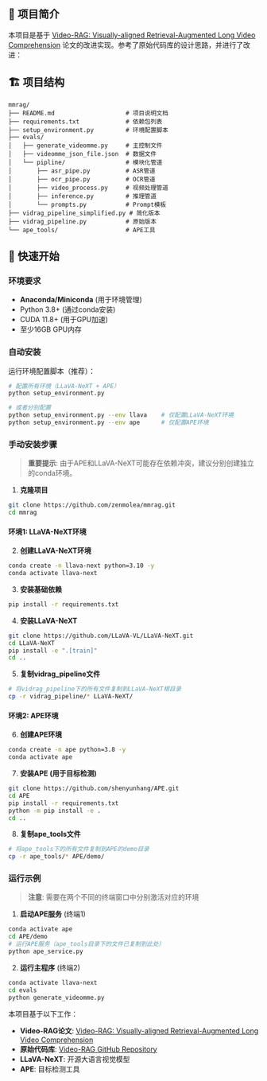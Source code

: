 ## 📖 项目简介

本项目是基于 [Video-RAG: Visually-aligned Retrieval-Augmented Long Video Comprehension](https://arxiv.org/abs/2411.13093) 论文的改进实现。参考了原始代码库的设计思路，并进行了改进：


## 🏗️ 项目结构

```
mmrag/
├── README.md                    # 项目说明文档
├── requirements.txt             # 依赖包列表
├── setup_environment.py         # 环境配置脚本
├── evals/
│   ├── generate_videomme.py     # 主控制文件
│   ├── videomme_json_file.json  # 数据文件
│   └── pipline/                 # 模块化管道
│       ├── asr_pipe.py          # ASR管道
│       ├── ocr_pipe.py          # OCR管道
│       ├── video_process.py     # 视频处理管道
│       ├── inference.py         # 推理管道
│       └── prompts.py           # Prompt模板
├── vidrag_pipeline_simplified.py # 简化版本
├── vidrag_pipeline.py           # 原始版本
└── ape_tools/                   # APE工具
```

## 🚀 快速开始

### 环境要求

- **Anaconda/Miniconda** (用于环境管理)
- Python 3.8+ (通过conda安装)
- CUDA 11.8+ (用于GPU加速)
- 至少16GB GPU内存

### 自动安装

运行环境配置脚本（推荐）：

```bash
# 配置所有环境（LLaVA-NeXT + APE）
python setup_environment.py

# 或者分别配置
python setup_environment.py --env llava    # 仅配置LLaVA-NeXT环境
python setup_environment.py --env ape      # 仅配置APE环境
```

### 手动安装步骤

> **重要提示**: 由于APE和LLaVA-NeXT可能存在依赖冲突，建议分别创建独立的conda环境。

1. **克隆项目**
```bash
git clone https://github.com/zenmolea/mmrag.git
cd mmrag
```

#### 环境1: LLaVA-NeXT环境

2. **创建LLaVA-NeXT环境**
```bash
conda create -n llava-next python=3.10 -y
conda activate llava-next
```

3. **安装基础依赖**
```bash
pip install -r requirements.txt
```

4. **安装LLaVA-NeXT**
```bash
git clone https://github.com/LLaVA-VL/LLaVA-NeXT.git
cd LLaVA-NeXT
pip install -e ".[train]"
cd ..
```

5. **复制vidrag_pipeline文件**
```bash
# 将vidrag_pipeline下的所有文件复制到LLaVA-NeXT根目录
cp -r vidrag_pipeline/* LLaVA-NeXT/
```

#### 环境2: APE环境

6. **创建APE环境**
```bash
conda create -n ape python=3.8 -y
conda activate ape
```

7. **安装APE (用于目标检测)**
```bash
git clone https://github.com/shenyunhang/APE.git
cd APE
pip install -r requirements.txt
python -m pip install -e .
cd ..
```

8. **复制ape_tools文件**
```bash
# 将ape_tools下的所有文件复制到APE的demo目录
cp -r ape_tools/* APE/demo/
```

### 运行示例

> **注意**: 需要在两个不同的终端窗口中分别激活对应的环境

1. **启动APE服务** (终端1)
```bash
conda activate ape
cd APE/demo
# 运行APE服务（ape_tools目录下的文件已复制到此处）
python ape_service.py
```

2. **运行主程序** (终端2)
```bash
conda activate llava-next
cd evals
python generate_videomme.py
```


本项目基于以下工作：
- **Video-RAG论文**: [Video-RAG: Visually-aligned Retrieval-Augmented Long Video Comprehension](https://arxiv.org/abs/2411.13093)
- **原始代码库**: [Video-RAG GitHub Repository](https://github.com/LLaVA-VL/LLaVA-NeXT)
- **LLaVA-NeXT**: 开源大语言视觉模型
- **APE**: 目标检测工具
